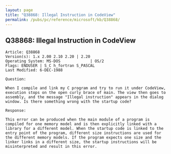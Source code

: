 ```yaml
---
layout: page
title: "Q38868: Illegal Instruction in CodeView"
permalink: /pubs/pc/reference/microsoft/kb/Q38868/
---
```


## Q38868: Illegal Instruction in CodeView

	Article: Q38868
	Version(s): 1.x 2.00 2.10 2.20 | 2.20
	Operating System: MS-DOS             | OS/2
	Flags: ENDUSER | S_C h_fortran S_PASCAL
	Last Modified: 6-DEC-1988
	
	Question:
	
	When I compile and link my C program and try to run it under CodeView,
	execution stops on the open curly brace of main. The view then goes to
	assembly, and the message "Illegal instruction" appears in the dialog
	window. Is there something wrong with the startup code?
	
	Response:
	
	This error can be produced when the main module of a program is
	compiled for one memory model and is then explicitly linked with a
	library for a different model. When the startup code is linked to the
	entry point of the program, different size instructions are used for
	the different memory models. If the program expects one size and the
	linker links in a different size, the startup instructions will be
	misinterpreted and result in this error.
